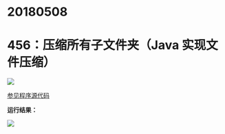 # 20180508

# 456：压缩所有子文件夹（Java 实现文件压缩）

<img src="http://image.renkaigis.com/keepcoding/2018050801.png">

<a href="https://github.com/renkaigis/KeepCoding/tree/master/2018/05/08" target="_blank">参见程序源代码</a>

**运行结果：**

<img src="http://image.renkaigis.com/keepcoding/2018050802.png">